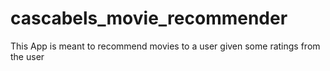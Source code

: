 # cascabels_movie_recommender

This App is meant to recommend movies to a user given some ratings from the user